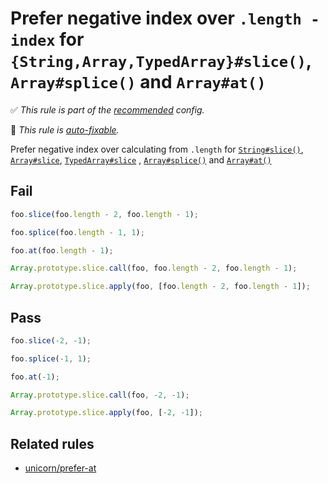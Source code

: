 # Prefer negative index over `.length - index` for `{String,Array,TypedArray}#slice()`, `Array#splice()` and `Array#at()`

<!-- Do not manually modify RULE_NOTICE part. Run: `npm run generate-rule-notices` -->
<!-- RULE_NOTICE -->
✅ *This rule is part of the [recommended](https://github.com/sindresorhus/eslint-plugin-unicorn#recommended-config) config.*

🔧 *This rule is [auto-fixable](https://eslint.org/docs/user-guide/command-line-interface#fixing-problems).*
<!-- /RULE_NOTICE -->

Prefer negative index over calculating from `.length` for [`String#slice()`](https://developer.mozilla.org/en-US/docs/Web/JavaScript/Reference/Global_Objects/String/slice), [`Array#slice`](https://developer.mozilla.org/en-US/docs/Web/JavaScript/Reference/Global_Objects/Array/slice), [`TypedArray#slice`](https://developer.mozilla.org/en-US/docs/Web/JavaScript/Reference/Global_Objects/TypedArray/slice) , [`Array#splice()`](https://developer.mozilla.org/en-US/docs/Web/JavaScript/Reference/Global_Objects/Array/splice) and [`Array#at()`](https://developer.mozilla.org/en-US/docs/Web/JavaScript/Reference/Global_Objects/Array/at)

## Fail

```js
foo.slice(foo.length - 2, foo.length - 1);
```

```js
foo.splice(foo.length - 1, 1);
```

```js
foo.at(foo.length - 1);
```

```js
Array.prototype.slice.call(foo, foo.length - 2, foo.length - 1);
```

```js
Array.prototype.slice.apply(foo, [foo.length - 2, foo.length - 1]);
```

## Pass

```js
foo.slice(-2, -1);
```

```js
foo.splice(-1, 1);
```

```js
foo.at(-1);
```

```js
Array.prototype.slice.call(foo, -2, -1);
```

```js
Array.prototype.slice.apply(foo, [-2, -1]);
```

## Related rules

- [unicorn/prefer-at](./prefer-at.md)
